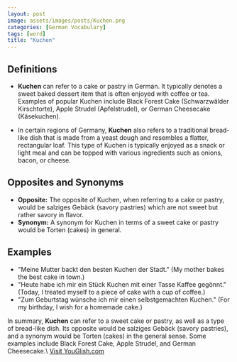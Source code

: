 ```yaml
---
layout: post
image: assets/images/posts/Kuchen.png
categories: [German Vocabulary]
tags: [word]
title: "Kuchen"
---
```


## Definitions

- **Kuchen** can refer to a cake or pastry in German. It typically denotes a sweet baked dessert item that is often enjoyed with coffee or tea. Examples of popular Kuchen include Black Forest Cake (Schwarzwälder Kirschtorte), Apple Strudel (Apfelstrudel), or German Cheesecake (Käsekuchen).

- In certain regions of Germany, **Kuchen** also refers to a traditional bread-like dish that is made from a yeast dough and resembles a flatter, rectangular loaf. This type of Kuchen is typically enjoyed as a snack or light meal and can be topped with various ingredients such as onions, bacon, or cheese.

## Opposites and Synonyms

- **Opposite:** The opposite of Kuchen, when referring to a cake or pastry, would be salziges Gebäck (savory pastries) which are not sweet but rather savory in flavor. 
- **Synonym:** A synonym for Kuchen in terms of a sweet cake or pastry would be Torten (cakes) in general.

## Examples

- "Meine Mutter backt den besten Kuchen der Stadt." (My mother bakes the best cake in town.)
- "Heute habe ich mir ein Stück Kuchen mit einer Tasse Kaffee gegönnt." (Today, I treated myself to a piece of cake with a cup of coffee.)
- "Zum Geburtstag wünsche ich mir einen selbstgemachten Kuchen." (For my birthday, I wish for a homemade cake.)

In summary, **Kuchen** can refer to a sweet cake or pastry, as well as a type of bread-like dish. Its opposite would be salziges Gebäck (savory pastries), and a synonym would be Torten (cakes) in the general sense. Some examples include Black Forest Cake, Apple Strudel, and German Cheesecake.\ <a id="yg-widget-0" class="youglish-widget" data-query="Kuchen" data-lang="german" data-components="8412" data-auto-start="0" data-bkg-color="theme_light" data-title="How%20to%20pronounce%20Kuchen%20in%20German"  rel="nofollow" href="https://youglish.com">Visit YouGlish.com</a><script async src="https://youglish.com/public/emb/widget.js" charset="utf-8"></script>